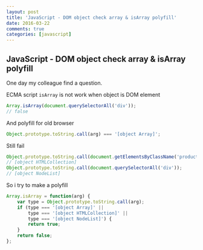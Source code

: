 ```yaml
---
layout: post
title: 'JavaScript - DOM object check array & isArray polyfill'
date: 2016-03-22
comments: true
categories: [javascript]
---
```

## JavaScript - DOM object check array & isArray polyfill

One day my colleague find a question.

ECMA script `isArray` is not work when object is DOM element

```javascript
Array.isArray(document.querySelectorAll('div'));
// false
```

And polyfill for old browser

```javascript
Object.prototype.toString.call(arg) === '[object Array]';
```

Still fail

```javascript
Object.prototype.toString.call(document.getElementsByClassName('product-img'));
// [object HTMLCollection]
Object.prototype.toString.call(document.querySelectorAll('div'));
// [object NodeList]
```

So i try to make a polyfill

```javascript
Array.isArray = function(arg) {
    var type = Object.prototype.toString.call(arg);
    if (type === '[object Array]' ||
        type === '[object HTMLCollection]' ||
        type === '[object NodeList]') {
        return true;
    }
    return false;
};
```
